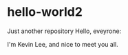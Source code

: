 # hello-world2
Just another repository
Hello, eveyrone:

  I'm Kevin Lee, and nice to meet you all.
